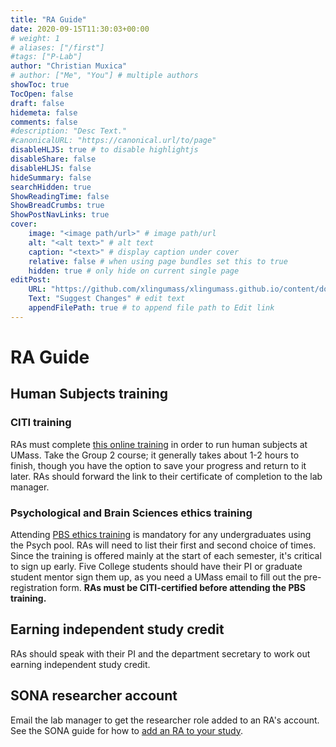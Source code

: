 ```yaml
---
title: "RA Guide"
date: 2020-09-15T11:30:03+00:00
# weight: 1
# aliases: ["/first"]
#tags: ["P-Lab"]
author: "Christian Muxica"
# author: ["Me", "You"] # multiple authors
showToc: true
TocOpen: false
draft: false
hidemeta: false
comments: false
#description: "Desc Text."
#canonicalURL: "https://canonical.url/to/page"
disableHLJS: true # to disable highlightjs
disableShare: false
disableHLJS: false
hideSummary: false
searchHidden: true
ShowReadingTime: false
ShowBreadCrumbs: true
ShowPostNavLinks: true
cover:
    image: "<image path/url>" # image path/url
    alt: "<alt text>" # alt text
    caption: "<text>" # display caption under cover
    relative: false # when using page bundles set this to true
    hidden: true # only hide on current single page
editPost:
    URL: "https://github.com/xlingumass/xlingumass.github.io/content/docs/ra.md"
    Text: "Suggest Changes" # edit text
    appendFilePath: true # to append file path to Edit link
---
```


# RA Guide

## Human Subjects training

### CITI training

RAs must complete [this online training](https://www.umass.edu/research/compliance/human-subjects-irb/training-education-and-outreach/citi-training-human-subjects-research) in order to run human subjects at UMass. Take the Group 2 course; it generally takes about 1-2 hours to finish, though you have the option to save your progress and return to it later. RAs should forward the link to their certificate of completion to the lab manager.

### Psychological and Brain Sciences ethics training

Attending [PBS ethics training](https://www.umass.edu/pbs/undergraduate/ras-tas-internships-independent-studies) is mandatory for any undergraduates using the Psych pool. RAs will need to list their first and second choice of times. Since the training is offered mainly at the start of each semester, it's critical to sign up early. Five College students should have their PI or graduate student mentor sign them up, as you need a UMass email to fill out the pre-registration form. **RAs must be CITI-certified before attending the PBS training.**

## Earning independent study credit

RAs should speak with their PI and the department secretary to work out earning independent study credit. 

## SONA researcher account

Email the lab manager to get the researcher role added to an RA's account. See the SONA guide for how to [add an RA to your study](https://xlingumass.github.io/ling-sona/#adding-ras).